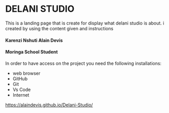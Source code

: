 # DELANI STUDIO

This is a landing page that is create for display what delani studio is about. i created by using the content given and instructions

#### Karenzi Nshuti Alain Devis
#### Moringa School Student

In order to have access on the project you need the following installations:
* web browser
* GitHub
* Git
* Vs Code
* Internet

https://alaindevis.github.io/Delani-Studio/